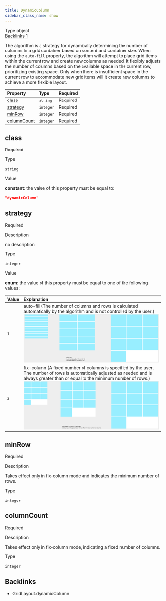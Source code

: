 ```yaml
---
title: DynamicColumn
sidebar_class_name: show
---
```


<div className="section-badges">

<div className="badge type">
        <span className="label">Type</span>
        <span className="value">object</span>
      </div>

<a href="#backlinks" className="badge backlinks">
          <span className="label">Backlinks</span>
          <span className="value">1</span>
        </a>

</div>

The algorithm is a strategy for dynamically determining the number of columns in a grid container based on content and container size.
When using the `auto-fill` property, the algorithm will attempt to place grid items within the current row and create new columns as needed.
It flexibly adjusts the number of columns based on the available space in the current row, prioritizing existing space.
Only when there is insufficient space in the current row to accommodate new grid items will it create new columns to achieve a more flexible layout.

<div className="property-preview">

<div className="property-table">

| Property                    | Type      | Required                                            |
| :-------------------------- | :-------- | :-------------------------------------------------- |
| [class](#class)             | `string`  | <span className="property-required">Required</span> |
| [strategy](#strategy)       | `integer` | <span className="property-required">Required</span> |
| [minRow](#minrow)           | `integer` | <span className="property-required">Required</span> |
| [columnCount](#columncount) | `integer` | <span className="property-required">Required</span> |

</div>

</div>

<div className="property">

<div className="property-heading">

## class

<span className="property-required">Required</span>

</div>

<div className="property-item">

Type

`string`

</div>

<div className="property-item">

Value

<div className="value-description">

**constant**: the value of this property must be equal to:

```json
"dynamicColumn"
```

</div>

</div>

</div>

<div className="property">

<div className="property-heading">

## strategy

<span className="property-required">Required</span>

</div>

<div className="property-item">

Description

<div>

no description

</div>

</div>

<div className="property-item">

Type

`integer`

</div>

<div className="property-item">

Value

<div className="value-description">

**enum**: the value of this property must be equal to one of the following values:

| Value | Explanation                                                                                                                                                                                                                                                                                                                                                                                      |
| :---- | :----------------------------------------------------------------------------------------------------------------------------------------------------------------------------------------------------------------------------------------------------------------------------------------------------------------------------------------------------------------------------------------------- |
| `1`   | <div className="enum-description">auto-fill (The number of columns and rows is calculated automatically by the algorithm and is not controlled by the user.)<div className="enum-images"><img src="https://raw.githubusercontent.com/verygoodgraphics/resource/main/img/layout/grid/dynamicColumn_auto.png" alt="" /></div></div>                                                                |
| `2`   | <div className="enum-description">fix-column (A fixed number of columns is specified by the user. The number of rows is automatically adjusted as needed and is always greater than or equal to the minimum number of rows.)<div className="enum-images"><img src="https://raw.githubusercontent.com/verygoodgraphics/resource/main/img/layout/grid/dynamicColumn_fix.png" alt="" /></div></div> |

</div>

</div>

</div>

<div className="property">

<div className="property-heading">

## minRow

<span className="property-required">Required</span>

</div>

<div className="property-item">

Description

<div>

Takes effect only in fix-column mode and indicates the minimum number of rows.

</div>

</div>

<div className="property-item">

Type

`integer`

</div>

</div>

<div className="property">

<div className="property-heading">

## columnCount

<span className="property-required">Required</span>

</div>

<div className="property-item">

Description

<div>

Takes effect only in fix-column mode, indicating a fixed number of columns.

</div>

</div>

<div className="property-item">

Type

`integer`

</div>

</div>

<div id="backlinks" className="section-backlinks">

<div className="backlinks-title"><h2>Backlinks</h2></div>

<ul className="backlinks-list">

<li className="backlink">
      <Link to='/specs/layout/grid-layout#dynamiccolumn'>GridLayout.dynamicColumn</Link>
      </li>

</ul>

</div>
